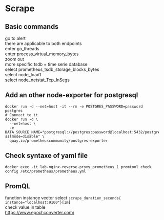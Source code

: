 # Scrape

## Basic commands
go to alert  
there are applicable to both endpoints  
enter go_threads  
enter process_virtual_memory_bytes  
zoom out  
more specific tsdb = time serie database  
select prometheus_tsdb_storage_blocks_bytes  
select node_load1  
select node_netstat_Tcp_InSegs  

## Add an other node-exporter for postgresql
```shell
docker run -d --net=host -it --rm -e POSTGRES_PASSWORD=password postgres
# Connect to it
docker run -d \
  --net=host \
  -e DATA_SOURCE_NAME="postgresql://postgres:password@localhost:5432/postgres?sslmode=disable" \
  quay.io/prometheuscommunity/postgres-exporter
```







## Check syntaxe of yaml file 
```shell
docker exec -it lab-nginx-reverse-proxy_prometheus_1 promtool check config /etc/prometheus/prometheus.yml
```
## PromQL
function instance vector 
select ```scrape_duration_seconds{ instance="localhost:9100"}[1m]```  
check value in table  
https://www.epochconverter.com/  